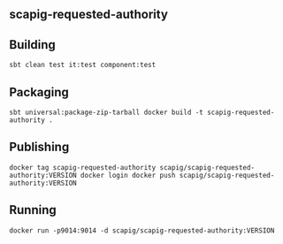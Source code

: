 ## scapig-requested-authority

## Building
``
sbt clean test it:test component:test
``

## Packaging
``
sbt universal:package-zip-tarball
docker build -t scapig-requested-authority .
``

## Publishing
``
docker tag scapig-requested-authority scapig/scapig-requested-authority:VERSION
docker login
docker push scapig/scapig-requested-authority:VERSION
``

## Running
``
docker run -p9014:9014 -d scapig/scapig-requested-authority:VERSION
``
